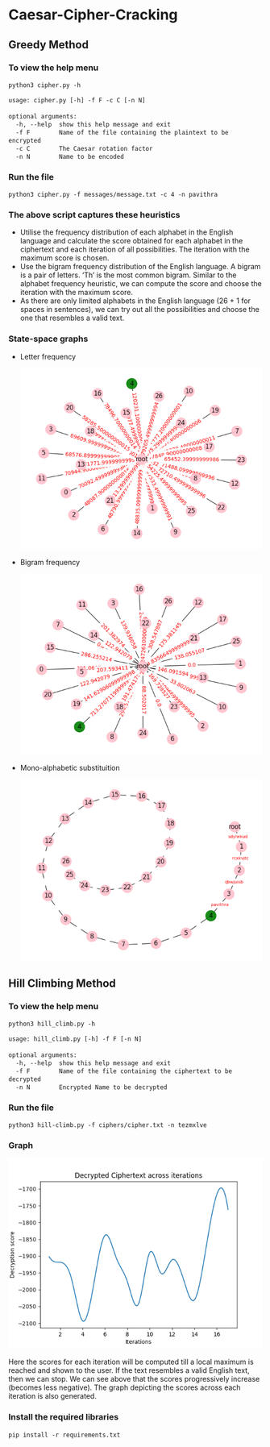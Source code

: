 # Caesar-Cipher-Cracking

## Greedy Method

### To view the help menu
```console
python3 cipher.py -h
```
```console
usage: cipher.py [-h] -f F -c C [-n N]

optional arguments:
  -h, --help  show this help message and exit
  -f F        Name of the file containing the plaintext to be encrypted
  -c C        The Caesar rotation factor
  -n N        Name to be encoded
```
### Run the file
```console
python3 cipher.py -f messages/message.txt -c 4 -n pavithra
```

### The above script captures these heuristics
- Utilise the frequency distribution of each alphabet in the English language and calculate the score obtained for each alphabet in the ciphertext and each iteration of all possibilities. The iteration with the maximum score is chosen.
- Use the bigram frequency distribution of the English language. A bigram is a pair of letters. ‘Th’ is the most common bigram. Similar to the alphabet frequency heuristic, we can compute the score and choose the iteration with the maximum score.
- As there are only limited alphabets in the English language (26 + 1 for spaces in sentences), we can try out all the possibilities and choose the one that resembles a valid text.

### State-space graphs
- Letter frequency <p></p>
![frequency](/states/frequency-analysis.png "Letter Frequency")

- Bigram frequency <p></p>
![bigram](/states/bigram-analysis.png "Bigram Frequency")

- Mono-alphabetic substituition <p></p>
![mono](/states/mono-sub.png "Mono-alphabetic substituition")

## Hill Climbing Method

### To view the help menu
```console
python3 hill_climb.py -h
```
```console
usage: hill_climb.py [-h] -f F [-n N]

optional arguments:
  -h, --help  show this help message and exit
  -f F        Name of the file containing the ciphertext to be decrypted
  -n N        Encrypted Name to be decrypted
```
### Run the file
```console
python3 hill-climb.py -f ciphers/cipher.txt -n tezmxlve
```

### Graph
![hill climbing](/states/hillclimbing.png "Hill Climbing") <p></p>
Here the scores for each iteration will be computed till a local maximum is reached and shown to the user. If the text resembles a valid English text, then we can stop.
We can see above that the scores progressively increase (becomes less negative). The graph depicting the scores across each iteration is also generated.

### Install the required libraries
```console
pip install -r requirements.txt
```
